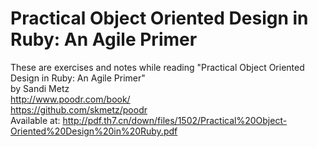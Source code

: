 # Practical Object Oriented Design in Ruby: An Agile Primer

These are exercises and notes while reading "Practical Object Oriented Design in Ruby: An Agile Primer"  
by Sandi Metz  
http://www.poodr.com/book/  
https://github.com/skmetz/poodr  
Available at: http://pdf.th7.cn/down/files/1502/Practical%20Object-Oriented%20Design%20in%20Ruby.pdf  

